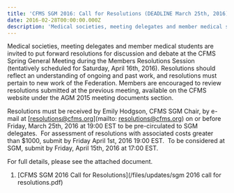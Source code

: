 ```yaml
---
title: 'CFMS SGM 2016: Call for Resolutions (DEADLINE March 25th, 2016)'
date: 2016-02-28T00:00:00.000Z
description: 'Medical societies, meeting delegates and member medical students are invited to put forward resolutions for discussion and debate at the CFMS Spring General Meeting during the Members Resolutions Session (tentatively scheduled for Saturday, April 16th, 2016).'
---
```



Medical societies, meeting delegates and member medical students are invited to put forward resolutions for discussion and debate at the CFMS Spring General Meeting during the Members Resolutions Session (tentatively scheduled for Saturday, April 16th, 2016). Resolutions should reflect an understanding of ongoing and past work, and resolutions must pertain to new work of the Federation. Members are encouraged to review resolutions submitted at the previous meeting, available on the CFMS website under the AGM 2015 meeting documents section.

Resolutions must be received by Emily Hodgson, CFMS SGM Chair, by e-mail at [resolutions@cfms.org](mailto: resolutions@cfms.org) on or before Friday, March 25th, 2016 at 19:00 EST to be pre-circulated to SGM delegates. &nbsp;For assessment of resolutions with associated costs greater than $1000, submit by Friday April 1st, 2016 19:00 EST. &nbsp;To be considered at SGM, submit by Friday, April 15th, 2016 at 17:00 EST.

For full details, please see the attached document.

1. [CFMS SGM 2016 Call for Resolutions](/files/updates/sgm 2016 call for resolutions.pdf)
